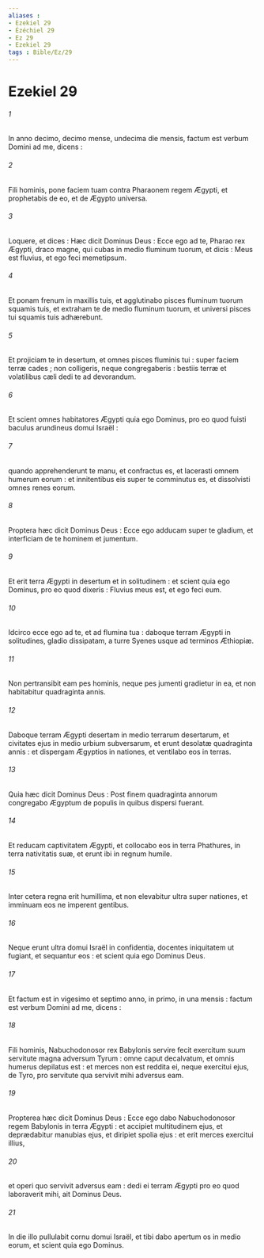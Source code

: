 ```yaml
---
aliases : 
- Ezekiel 29
- Ézéchiel 29
- Ez 29
- Ezekiel 29
tags : Bible/Ez/29
---
```


# Ezekiel 29

###### 1
In anno decimo, decimo mense, undecima die mensis, factum est verbum Domini ad me, dicens :
###### 2
Fili hominis, pone faciem tuam contra Pharaonem regem Ægypti, et prophetabis de eo, et de Ægypto universa.
###### 3
Loquere, et dices : Hæc dicit Dominus Deus : Ecce ego ad te, Pharao rex Ægypti, draco magne, qui cubas in medio fluminum tuorum, et dicis : Meus est fluvius, et ego feci memetipsum.
###### 4
Et ponam frenum in maxillis tuis, et agglutinabo pisces fluminum tuorum squamis tuis, et extraham te de medio fluminum tuorum, et universi pisces tui squamis tuis adhærebunt.
###### 5
Et projiciam te in desertum, et omnes pisces fluminis tui : super faciem terræ cades ; non colligeris, neque congregaberis : bestiis terræ et volatilibus cæli dedi te ad devorandum.
###### 6
Et scient omnes habitatores Ægypti quia ego Dominus, pro eo quod fuisti baculus arundineus domui Israël :
###### 7
quando apprehenderunt te manu, et confractus es, et lacerasti omnem humerum eorum : et innitentibus eis super te comminutus es, et dissolvisti omnes renes eorum.
###### 8
Proptera hæc dicit Dominus Deus : Ecce ego adducam super te gladium, et interficiam de te hominem et jumentum.
###### 9
Et erit terra Ægypti in desertum et in solitudinem : et scient quia ego Dominus, pro eo quod dixeris : Fluvius meus est, et ego feci eum.
###### 10
Idcirco ecce ego ad te, et ad flumina tua : daboque terram Ægypti in solitudines, gladio dissipatam, a turre Syenes usque ad terminos Æthiopiæ.
###### 11
Non pertransibit eam pes hominis, neque pes jumenti gradietur in ea, et non habitabitur quadraginta annis.
###### 12
Daboque terram Ægypti desertam in medio terrarum desertarum, et civitates ejus in medio urbium subversarum, et erunt desolatæ quadraginta annis : et dispergam Ægyptios in nationes, et ventilabo eos in terras.
###### 13
Quia hæc dicit Dominus Deus : Post finem quadraginta annorum congregabo Ægyptum de populis in quibus dispersi fuerant.
###### 14
Et reducam captivitatem Ægypti, et collocabo eos in terra Phathures, in terra nativitatis suæ, et erunt ibi in regnum humile.
###### 15
Inter cetera regna erit humillima, et non elevabitur ultra super nationes, et imminuam eos ne imperent gentibus.
###### 16
Neque erunt ultra domui Israël in confidentia, docentes iniquitatem ut fugiant, et sequantur eos : et scient quia ego Dominus Deus.
###### 17
Et factum est in vigesimo et septimo anno, in primo, in una mensis : factum est verbum Domini ad me, dicens :
###### 18
Fili hominis, Nabuchodonosor rex Babylonis servire fecit exercitum suum servitute magna adversum Tyrum : omne caput decalvatum, et omnis humerus depilatus est : et merces non est reddita ei, neque exercitui ejus, de Tyro, pro servitute qua servivit mihi adversus eam.
###### 19
Propterea hæc dicit Dominus Deus : Ecce ego dabo Nabuchodonosor regem Babylonis in terra Ægypti : et accipiet multitudinem ejus, et deprædabitur manubias ejus, et diripiet spolia ejus : et erit merces exercitui illius,
###### 20
et operi quo servivit adversus eam : dedi ei terram Ægypti pro eo quod laboraverit mihi, ait Dominus Deus.
###### 21
In die illo pullulabit cornu domui Israël, et tibi dabo apertum os in medio eorum, et scient quia ego Dominus.
